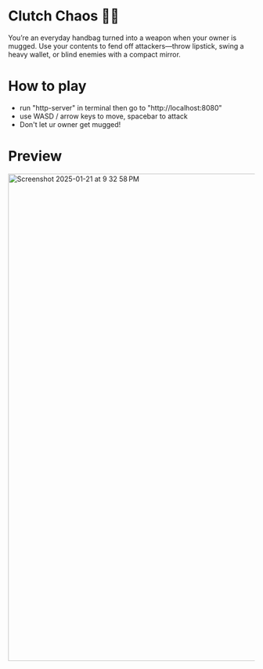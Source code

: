 # Clutch Chaos 👛💫

You’re an everyday handbag turned into a weapon when your owner is mugged. Use your contents to fend off attackers—throw lipstick, swing a heavy wallet, or blind enemies with a compact mirror.

# How to play

- run "http-server" in terminal then go to "http://localhost:8080"
- use WASD / arrow keys to move, spacebar to attack
- Don't let ur owner get mugged!

# Preview

<img width="994" alt="Screenshot 2025-01-21 at 9 32 58 PM" src="https://github.com/user-attachments/assets/00986fe9-59a8-41d7-802c-a01734e5056e" />
